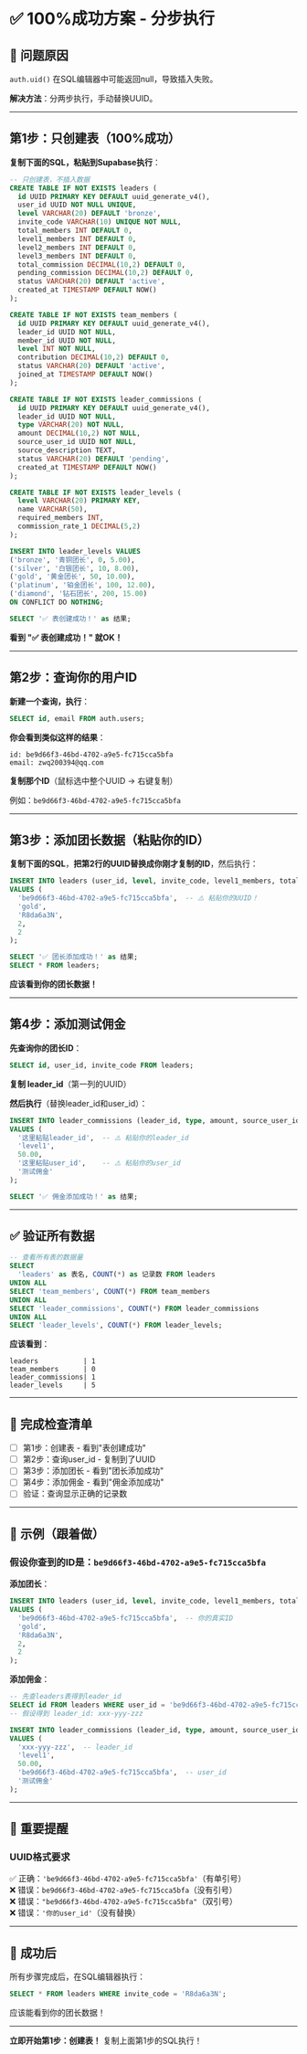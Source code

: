 # ✅ 100%成功方案 - 分步执行

## 🎯 问题原因

`auth.uid()` 在SQL编辑器中可能返回null，导致插入失败。

**解决方法**：分两步执行，手动替换UUID。

---

## 第1步：只创建表（100%成功）

**复制下面的SQL，粘贴到Supabase执行**：

```sql
-- 只创建表，不插入数据
CREATE TABLE IF NOT EXISTS leaders (
  id UUID PRIMARY KEY DEFAULT uuid_generate_v4(),
  user_id UUID NOT NULL UNIQUE,
  level VARCHAR(20) DEFAULT 'bronze',
  invite_code VARCHAR(10) UNIQUE NOT NULL,
  total_members INT DEFAULT 0,
  level1_members INT DEFAULT 0,
  level2_members INT DEFAULT 0,
  level3_members INT DEFAULT 0,
  total_commission DECIMAL(10,2) DEFAULT 0,
  pending_commission DECIMAL(10,2) DEFAULT 0,
  status VARCHAR(20) DEFAULT 'active',
  created_at TIMESTAMP DEFAULT NOW()
);

CREATE TABLE IF NOT EXISTS team_members (
  id UUID PRIMARY KEY DEFAULT uuid_generate_v4(),
  leader_id UUID NOT NULL,
  member_id UUID NOT NULL,
  level INT NOT NULL,
  contribution DECIMAL(10,2) DEFAULT 0,
  status VARCHAR(20) DEFAULT 'active',
  joined_at TIMESTAMP DEFAULT NOW()
);

CREATE TABLE IF NOT EXISTS leader_commissions (
  id UUID PRIMARY KEY DEFAULT uuid_generate_v4(),
  leader_id UUID NOT NULL,
  type VARCHAR(20) NOT NULL,
  amount DECIMAL(10,2) NOT NULL,
  source_user_id UUID NOT NULL,
  source_description TEXT,
  status VARCHAR(20) DEFAULT 'pending',
  created_at TIMESTAMP DEFAULT NOW()
);

CREATE TABLE IF NOT EXISTS leader_levels (
  level VARCHAR(20) PRIMARY KEY,
  name VARCHAR(50),
  required_members INT,
  commission_rate_1 DECIMAL(5,2)
);

INSERT INTO leader_levels VALUES
('bronze', '青铜团长', 0, 5.00),
('silver', '白银团长', 10, 8.00),
('gold', '黄金团长', 50, 10.00),
('platinum', '铂金团长', 100, 12.00),
('diamond', '钻石团长', 200, 15.00)
ON CONFLICT DO NOTHING;

SELECT '✅ 表创建成功！' as 结果;
```

**看到 "✅ 表创建成功！" 就OK！**

---

## 第2步：查询你的用户ID

**新建一个查询，执行**：

```sql
SELECT id, email FROM auth.users;
```

**你会看到类似这样的结果**：
```
id: be9d66f3-46bd-4702-a9e5-fc715cca5bfa
email: zwq200394@qq.com
```

**复制那个ID**（鼠标选中整个UUID → 右键复制）

例如：`be9d66f3-46bd-4702-a9e5-fc715cca5bfa`

---

## 第3步：添加团长数据（粘贴你的ID）

**复制下面的SQL**，**把第2行的UUID替换成你刚才复制的ID**，然后执行：

```sql
INSERT INTO leaders (user_id, level, invite_code, level1_members, total_members)
VALUES (
  'be9d66f3-46bd-4702-a9e5-fc715cca5bfa',  -- ⚠️ 粘贴你的UUID！
  'gold',
  'R8da6a3N',
  2,
  2
);

SELECT '✅ 团长添加成功！' as 结果;
SELECT * FROM leaders;
```

**应该看到你的团长数据！**

---

## 第4步：添加测试佣金

**先查询你的团长ID**：

```sql
SELECT id, user_id, invite_code FROM leaders;
```

**复制 leader_id**（第一列的UUID）

**然后执行**（替换leader_id和user_id）：

```sql
INSERT INTO leader_commissions (leader_id, type, amount, source_user_id, source_description)
VALUES (
  '这里粘贴leader_id',  -- ⚠️ 粘贴你的leader_id
  'level1',
  50.00,
  '这里粘贴user_id',    -- ⚠️ 粘贴你的user_id
  '测试佣金'
);

SELECT '✅ 佣金添加成功！' as 结果;
```

---

## ✅ 验证所有数据

```sql
-- 查看所有表的数据量
SELECT 
  'leaders' as 表名, COUNT(*) as 记录数 FROM leaders
UNION ALL
SELECT 'team_members', COUNT(*) FROM team_members
UNION ALL
SELECT 'leader_commissions', COUNT(*) FROM leader_commissions
UNION ALL
SELECT 'leader_levels', COUNT(*) FROM leader_levels;
```

**应该看到**：
```
leaders           | 1
team_members      | 0
leader_commissions| 1
leader_levels     | 5
```

---

## 🎯 完成检查清单

- [ ] 第1步：创建表 - 看到"表创建成功"
- [ ] 第2步：查询user_id - 复制到了UUID
- [ ] 第3步：添加团长 - 看到"团长添加成功"
- [ ] 第4步：添加佣金 - 看到"佣金添加成功"
- [ ] 验证：查询显示正确的记录数

---

## 📝 示例（跟着做）

### 假设你查到的ID是：`be9d66f3-46bd-4702-a9e5-fc715cca5bfa`

**添加团长**：
```sql
INSERT INTO leaders (user_id, level, invite_code, level1_members, total_members)
VALUES (
  'be9d66f3-46bd-4702-a9e5-fc715cca5bfa',  -- 你的真实ID
  'gold',
  'R8da6a3N',
  2,
  2
);
```

**添加佣金**：
```sql
-- 先查leaders表得到leader_id
SELECT id FROM leaders WHERE user_id = 'be9d66f3-46bd-4702-a9e5-fc715cca5bfa';
-- 假设得到 leader_id: xxx-yyy-zzz

INSERT INTO leader_commissions (leader_id, type, amount, source_user_id, source_description)
VALUES (
  'xxx-yyy-zzz',  -- leader_id
  'level1',
  50.00,
  'be9d66f3-46bd-4702-a9e5-fc715cca5bfa',  -- user_id
  '测试佣金'
);
```

---

## 🚨 重要提醒

### UUID格式要求
✅ 正确：`'be9d66f3-46bd-4702-a9e5-fc715cca5bfa'`（有单引号）  
❌ 错误：`be9d66f3-46bd-4702-a9e5-fc715cca5bfa`（没有引号）  
❌ 错误：`"be9d66f3-46bd-4702-a9e5-fc715cca5bfa"`（双引号）  
❌ 错误：`'你的user_id'`（没有替换）

---

## 🎉 成功后

所有步骤完成后，在SQL编辑器执行：

```sql
SELECT * FROM leaders WHERE invite_code = 'R8da6a3N';
```

应该能看到你的团长数据！

---

**立即开始第1步：创建表！** 复制上面第1步的SQL执行！

